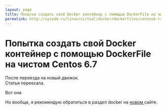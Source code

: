 ```yaml
---
layout: page
title: Попытка создать свой Docker контейнер с помощью DockerFile на чистом Centos 6.7
permalink: http://sysadm.ru/linux/virtual/docker/dockerfiles/centos6-rails/
---
```



# Попытка создать свой Docker контейнер с помощью DockerFile на чистом Centos 6.7


После переезда на новый движок.  
Статья переехала.

Вот она <a href="http://prev.sysadm.ru/linux/virtual/docker/dockerfiles/centos6-rails.php"></a>

Но вообще, я рекомендую обратиться в раздел docker на  <a href="http://sysadm.ru/linux/containers/docker/">новом </a> сайте.
